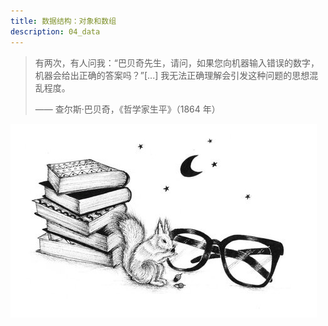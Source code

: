 ```yaml
---
title: 数据结构：对象和数组
description: 04_data
---
```


> 有两次，有人问我：“巴贝奇先生，请问，如果您向机器输入错误的数字，机器会给出正确的答案吗？”[...] 我无法正确理解会引发这种问题的思想混乱程度。
>
> —— 查尔斯·巴贝奇，《哲学家生平》（1864 年）

![chapter_picture_04.jpg](./chapter_picture_4.jpg)
